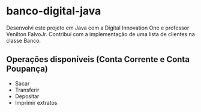 # banco-digital-java

Desenvolvi este projeto em Java com a Digital Innovation One e professor Venilton FalvoJr. Contribuí com a implementação de uma lista de clientes na classe Banco.

## Operações disponíveis (Conta Corrente e Conta Poupança)
- Sacar
- Transferir
- Depositar
- Imprimir extratos
